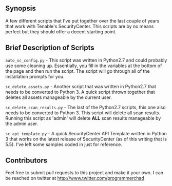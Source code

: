 ## Synopsis

A few different scripts that I've put together over the last couple of years that work with Tenable's SecurityCenter.  This scripts are by no means perfect but they should offer a decent starting point.

## Brief Description of Scripts

`auto_sc_config.py` - This script was written in Python2.7 and could probably use some cleaning up.  Essentially, you fill in the variables at the bottom of the page and then run the script.  The script will go through all of the installation prompts for you.

`sc_delete_assets.py` - Another script that was written in Python2.7 that needs to be converted to Python 3.  A quick script thrown together that deletes all assets manageable by the current user.

`sc_delete_scan_results.py` - The last of the Python2.7 scripts, this one also needs to be converted to Python 3.  This script will delete all scan results.  Running this script as 'admin' will delete **ALL** scan results manageable by the admin user.

`sc_api_template.py` - A quick SecurityCenter API Template written in Python 3 that works on the latest release of SecurityCenter (as of this writing that is 5.5).  I've left some samples coded in just for reference.

## Contributors

Feel free to submit pull requests to this project and make it your own.  I can be reached on twitter at http://www.twitter.com/programmerchad
